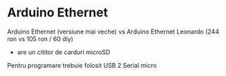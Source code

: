 # Arduino Ethernet

Arduino Ethernet (versiune mai veche) vs Arduino Ethernet Leonardo (244 ron vs 105 ron / 60 diy)

- are un cititor de carduri microSD

Pentru programare trebuie folosit USB 2 Serial micro

  
